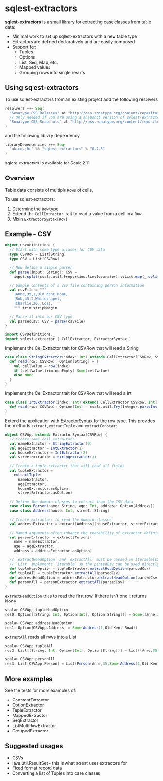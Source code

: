 # sqlest-extractors

**sqlest-extractors** is a small library for extracting case classes from table data:

- Minimal work to set up sqlest-extractors with a new table type
- Extractors are defined declaratively and are easily composed
- Support for:
  - Tuples
  - Options
  - List, Seq, Map, etc.
  - Mapped values
  - Grouping rows into single results

## Using sqlest-extractors
To use sqlest-extractors from an existing project add the following resolvers
```scala
resolvers ++= Seq(
  "Sonatype OSS Releases" at "http://oss.sonatype.org/content/repositories/releases/",
  // Only needed if you are using a snapshot version of sqlest-extractors
  "Sonatype OSS Snapshots" at "http://oss.sonatype.org/content/repositories/snapshots/"
)
```

and the following library dependency
```scala
libraryDependencies ++= Seq(
  "uk.co.jhc" %% "sqlest-extractors" % "0.7.3"
)
```

sqlest-extractors is available for Scala 2.11

## Overview
Table data consists of multiple `Rows` of cells.

To use sqlest-extractors:

1. Determine the `Row` type
2. Extend the `CellExtractor` trait to read a value from a cell in a `Row`
3. Mixin `ExtractorSyntax[Row]`

## Example - CSV
```scala
object CSVDefinitions {
  // Start with some type aliases for CSV data
  type CSVRow = List[String]
  type CSV = List[CSVRow]

  // Now define a simple parser
  def parse(input: String): CSV =
    input.split(scala.util.Properties.lineSeparator).toList.map(_.split(",").toList)

  // Sample contents of a csv file containing person information
  val csvFile = """
    |Anne,35,1,Old Kent Road,
    |Bob,45,2,Whitechapel,
    |Charlie,20,,Lost,
    """.trim.stripMargin

  // Parse it into our CSV type
  val parsedCsv: CSV = parse(csvFile)
}
```

```scala
import CSVDefinitions._
import sqlest.extractor.{ CellExtractor, ExtractorSyntax }
```

Implement the CellExtractor trait for CSVRow that will read a String
```scala
case class StringExtractor(index: Int) extends CellExtractor[CSVRow, String] {
  def read(row: CSVRow): Option[String] = {
    val cellValue = row(index)
    if (cellValue.trim.nonEmpty) Some(cellValue)
    else None
  }
}
```

Implement the CellExtractor trait for CSVRow that will read a Int
```scala
case class IntExtractor(index: Int) extends CellExtractor[CSVRow, Int] {
  def read(row: CSVRow): Option[Int] = scala.util.Try(Integer.parseInt(row(index))).toOption
}
```

Extend the application with ExtractorSyntax for the row type.
This provides the methods `extract`, `extractTuple` and `extractConstant`.
```scala
object CSVApp extends ExtractorSyntax[CSVRow] {
  // Create some cell extractors
  val nameExtractor = StringExtractor(0)
  val ageExtractor = IntExtractor(1)
  val houseExtractor = IntExtractor(2)
  val streetExtractor = StringExtractor(3)

  // Create a tuple extractor that will read all fields
  val tupleExtractor =
    extractTuple(
      nameExtractor,
      ageExtractor,
      houseExtractor.asOption,
      streetExtractor.asOption)

  // Define the domain classes to extract from the CSV data
  case class Person(name: String, age: Int, address: Option[Address])
  case class Address(house: Int, street: String)

  // Create extractors to read the domain classes
  val addressExtractor = extract[Address](houseExtractor, streetExtractor)

  // Named arguments often enhance the readability of extractor definitions
  val personExtractor = extract[Person](
    name = nameExtractor,
    age = ageExtractor,
    address = addressExtractor.asOption)

  // `extractHeadOption` and `extractAll` must be passed an Iterable[CSVRow]
  // `List` implements `Iterable` so the parsedCsv can be used directly
  def tupleHeadOption = tupleExtractor.extractHeadOption(parsedCsv)
  def tupleAll = tupleExtractor.extractAll(parsedCsv)
  def addressHeadOption = addressExtractor.extractHeadOption(parsedCsv)
  def personAll = personExtractor.extractAll(parsedCsv)
}
```

`extractHeadOption` tries to read the first row. If there isn't one it returns None
```scala
scala> CSVApp.tupleHeadOption
res0: Option[(String, Int, Option[Int], Option[String])] = Some((Anne,35,Some(1),Some(Old Kent Road)))

scala> CSVApp.addressHeadOption
res1: Option[CSVApp.Address] = Some(Address(1,Old Kent Road))
```

`extractAll` reads all rows into a List
```scala
scala> CSVApp.tupleAll
res2: List[(String, Int, Option[Int], Option[String])] = List((Anne,35,Some(1),Some(Old Kent Road)), (Bob,45,Some(2),Some(Whitechapel)), (Charlie,20,None,Some(Lost)))

scala> CSVApp.personAll
res3: List[CSVApp.Person] = List(Person(Anne,35,Some(Address(1,Old Kent Road))), Person(Bob,45,Some(Address(2,Whitechapel))), Person(Charlie,20,None))
```

## More examples
See the tests for more examples of:
- ConstantExtractor
- OptionExtractor
- TupleExtractor
- MappedExtractor
- SeqExtractor
- ListMultiRowExtractor
- GroupedExtractor

## Suggested usages
- CSVs
- java.util.ResultSet - this is what [sqlest](https://github.com/jhc-systems/sqlest) uses extractors for
- Fixed format record data
- Converting a list of Tuples into case classes
